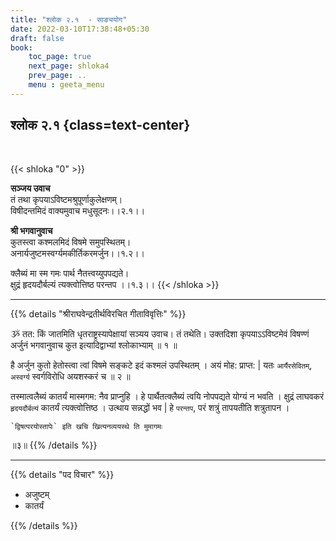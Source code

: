 ```yaml
---
title: "श्लोक २.१  - साङ्ययोग"
date: 2022-03-10T17:38:48+05:30
draft: false
book:
    toc_page: true
    next_page: shloka4
    prev_page: ..
    menu : geeta_menu
---
```




## श्लोक २.१ {class=text-center}

<br/>

{{< shloka  "0"  >}}

**सञ्जय उवाच**  
तं तथा कृपयाऽविष्टमश्रुपूर्णाकुलेक्षणम्।  
विषीदन्तमिदं वाक्यमुवाच मधुसूदनः।।२.१।।

**श्री भगवानुवाच**  
कुतस्त्वा कश्मलमिदं विषमे समुपस्थितम्।  
अनार्यजुष्टमस्वर्ग्यमकीर्तिकरमर्जुन।।१.२।।

क्लैब्यं मा स्म गमः पार्थ नैतत्त्वय्युपपद्यते।  
क्षुद्रं हृदयदौर्बल्यं त्यक्त्वोत्तिष्ठ परन्तप ।।१.३।।
{{< /shloka >}}


---

{{% details "श्रीराघवेन्द्रतीर्थविरचित गीताविवृत्तिः" %}}

ૐ  तत: किं जातमिति धृतराष्ट्रस्यापेक्षायां सञ्यय उवाच। तं तथेति।
उक्तदिशा कृपयाऽऽविष्टमेवं विषण्णं अर्जुनं भगवानुवाच कुत इत्यादिद्वाभ्यां  श्लोकाभ्याम्‌ ॥ १ ॥  

है अर्जुन कुतो हेतोस्त्वा त्वां विषमे सङ्कटे इदं कश्मलं
उपस्थितम्‌ । अयं मोह: प्राप्त: | यतः `आर्यैरसेवितम्‌`, `अस्वर्ग्य` स्वर्गविरोधि  अयशस्करं च ॥ २ ॥   

तस्मात्वलैब्यं कातर्यं मास्मगम: नैव प्राप्नुहि । हे पार्थैतत्क्‍लैब्यं त्वयि नोपपद्यते योग्यं न भवति । क्षुद्रं लाघवकरं `हृदयदौर्बल्यं` कातर्यं त्यक्त्वोत्तिष्ठ । उत्थाय सन्नद्धों भव | हे `परन्तप`, परं शत्रुं तापयतीति शत्रुतापन । 
```
`द्विषत्परयोस्तापेः` इति खचि खित्यनव्ययस्थे ति मुमागमः 
```
 ॥३॥
{{% /details %}}


---

{{% details "पद विचार" %}}

- अजुष्टम्
- कातर्यं

{{% /details %}}
